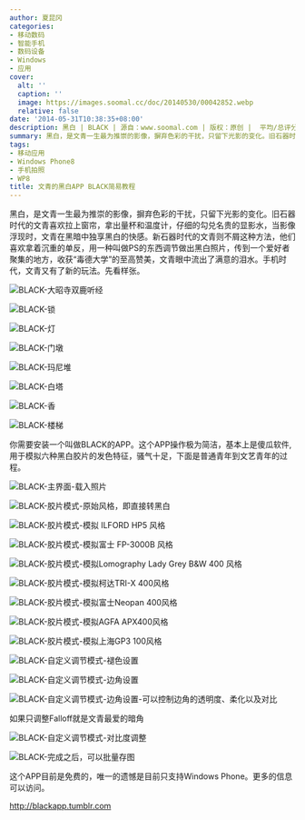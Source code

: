 ```yaml
---
author: 夏昆冈
categories:
- 移动数码
- 智能手机
- 数码设备
- Windows
- 应用
cover:
  alt: ''
  caption: ''
  image: https://images.soomal.cc/doc/20140530/00042852.webp
  relative: false
date: '2014-05-31T10:38:35+08:00'
description: 黑白 | BLACK | 源自：www.soomal.com | 版权：原创 |  平均/总评分：08.90/89
summary: 黑白，是文青一生最为推崇的影像，摒弃色彩的干扰，只留下光影的变化。旧石器时代的文青喜欢拉上窗帘，拿出量杯和温度计，仔细的勾兑名贵的显影水，当影像浮现时，文青在黑暗中独享黑白的快感。新石器时代的文青则不屑这种方法，他们喜欢拿着沉重的单反，用一种叫做PS的东西调节做出黑白照片……
tags:
- 移动应用
- Windows Phone8
- 手机拍照
- WP8
title: 文青的黑白APP BLACK简易教程
---
```


黑白，是文青一生最为推崇的影像，摒弃色彩的干扰，只留下光影的变化。旧石器时代的文青喜欢拉上窗帘，拿出量杯和温度计，仔细的勾兑名贵的显影水，当影像浮现时，文青在黑暗中独享黑白的快感。新石器时代的文青则不屑这种方法，他们喜欢拿着沉重的单反，用一种叫做PS的东西调节做出黑白照片，传到一个爱好者聚集的地方，收获“毒德大学”的至高赞美，文青眼中流出了满意的泪水。手机时代，文青又有了新的玩法。先看样张。



![BLACK-大昭寺双鹿听经](https://images.soomal.cc/doc/20140530/00042844_01.webp)



![BLACK-锁](https://images.soomal.cc/doc/20140530/00042845_01.webp)



![BLACK-灯](https://images.soomal.cc/doc/20140530/00042846_01.webp)



![BLACK-门墩](https://images.soomal.cc/doc/20140530/00042847_01.webp)



![BLACK-玛尼堆](https://images.soomal.cc/doc/20140530/00042848_01.webp)



![BLACK-白塔](https://images.soomal.cc/doc/20140530/00042849_01.webp)



![BLACK-香](https://images.soomal.cc/doc/20140530/00042850_01.webp)



![BLACK-楼梯](https://images.soomal.cc/doc/20140530/00042851_01.webp)



你需要安装一个叫做BLACK的APP。这个APP操作极为简洁，基本上是傻瓜软件,用于模拟六种黑白胶片的发色特征，骚气十足，下面是普通青年到文艺青年的过程。



![BLACK-主界面-载入照片](https://images.soomal.cc/doc/20140530/00042853_01.webp)



![BLACK-胶片模式-原始风格，即直接转黑白](https://images.soomal.cc/doc/20140530/00042854_01.webp)



![BLACK-胶片模式-模拟 ILFORD HP5 风格](https://images.soomal.cc/doc/20140530/00042855_01.webp)



![BLACK-胶片模式-模拟富士 FP-3000B 风格](https://images.soomal.cc/doc/20140530/00042856_01.webp)



![BLACK-胶片模式-模拟Lomography Lady Grey B&W 400 风格](https://images.soomal.cc/doc/20140530/00042857_01.webp)



![BLACK-胶片模式-模拟柯达TRI-X 400风格](https://images.soomal.cc/doc/20140530/00042858_01.webp)



![BLACK-胶片模式-模拟富士Neopan 400风格](https://images.soomal.cc/doc/20140530/00042859_01.webp)



![BLACK-胶片模式-模拟AGFA APX400风格](https://images.soomal.cc/doc/20140530/00042860_01.webp)



![BLACK-胶片模式-模拟上海GP3 100风格](https://images.soomal.cc/doc/20140530/00042861_01.webp)



![BLACK-自定义调节模式-褪色设置](https://images.soomal.cc/doc/20140530/00042862_01.webp)



![BLACK-自定义调节模式-边角设置](https://images.soomal.cc/doc/20140530/00042863_01.webp)



![BLACK-自定义调节模式-边角设置-可以控制边角的透明度、柔化以及对比](https://images.soomal.cc/doc/20140530/00042864_01.webp)

如果只调整Falloff就是文青最爱的暗角



![BLACK-自定义调节模式-对比度调整](https://images.soomal.cc/doc/20140530/00042865_01.webp)



![BLACK-完成之后，可以批量存图](https://images.soomal.cc/doc/20140530/00042866_01.webp)



这个APP目前是免费的，唯一的遗憾是目前只支持Windows Phone。更多的信息可以访问。

http://blackapp.tumblr.com